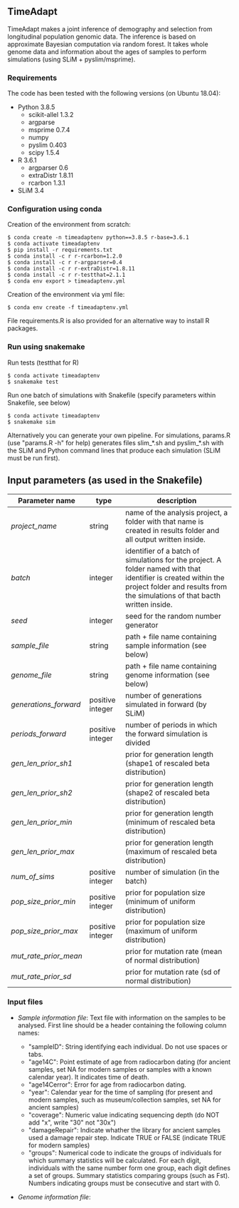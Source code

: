 ## TimeAdapt

TimeAdapt makes a joint inference of demography and selection from longitudinal population genomic data. The inference is based on approximate Bayesian computation via random forest. It takes whole genome data and information about the ages of samples to perform simulations (using SLiM + pyslim/msprime).

### Requirements

The code has been tested with the following versions (on Ubuntu 18.04):

- Python 3.8.5
  - scikit-allel 1.3.2
  - argparse
  - msprime 0.7.4
  - numpy
  - pyslim 0.403
  - scipy 1.5.4
- R 3.6.1
  - argparser 0.6
  - extraDistr 1.8.11
  - rcarbon 1.3.1
- SLiM 3.4

### Configuration using conda

Creation of the environment from scratch:
```shell
$ conda create -n timeadaptenv python==3.8.5 r-base=3.6.1
$ conda activate timeadaptenv
$ pip install -r requirements.txt 
$ conda install -c r r-rcarbon=1.2.0
$ conda install -c r r-argparser=0.4
$ conda install -c r r-extraDistr=1.8.11
$ conda install -c r r-testthat=2.1.1
$ conda env export > timeadaptenv.yml
```

Creation of the environment via yml file:
```shell
$ conda env create -f timeadaptenv.yml
```

File requirements.R is also provided for an alternative way to install R packages.

### Run using snakemake

Run tests (testthat for R)
```shell
$ conda activate timeadaptenv
$ snakemake test
```

Run one batch of simulations with Snakefile (specify parameters within Snakefile, see below)
```shell
$ conda activate timeadaptenv
$ snakemake sim
```

Alternatively you can generate your own pipeline. For simulations, params.R (use "params.R -h" for help) generates files slim_\*.sh and pyslim_\*.sh with the SLiM and Python command lines that produce each simulation (SLiM must be run first).

## Input parameters (as used in the Snakefile)

| Parameter name | type | description |
|---|---|---------------|
| *project_name* | string | name of the analysis project, a folder with that name is created in results folder and all output written inside.|
| *batch* | integer | identifier of a batch of simulations for the project. A folder named with that identifier is created within the project folder and results from the simulations of that bacth written inside.|
| *seed* | integer | seed for the random number generator |
| *sample_file* | string |  path + file name containing sample information (see below)|
| *genome_file* | string | path + file name containing genome information (see below)|
| *generations_forward* | positive integer | number of generations simulated in forward (by SLiM)|
| *periods_forward* | positive integer | number of periods in which the forward simulation is divided|
| *gen_len_prior_sh1* | | prior for generation length (shape1 of rescaled beta distribution)|
| *gen_len_prior_sh2*| | prior for generation length (shape2 of rescaled beta distribution)|
| *gen_len_prior_min*| | prior for generation length (minimum of rescaled beta distribution)|
| *gen_len_prior_max*| | prior for generation length (maximum of rescaled beta distribution)|
| *num_of_sims* | positive integer | number of simulation (in the batch)|
| *pop_size_prior_min* | positive integer | prior for population size (minimum of uniform distribution)|
| *pop_size_prior_max* | positive integer | prior for population size (maximum of uniform distribution)|
| *mut_rate_prior_mean* |  |prior for mutation rate (mean of normal distribution)|
| *mut_rate_prior_sd* |  | prior for mutation rate (sd of normal distribution)|


### Input files

- *Sample information file*: Text file with information on the samples to be analysed. First line should be a header containing the following column names:
   - "sampleID": String identifying each individual. Do not use spaces or tabs.
   - "age14C": Point estimate of age from radiocarbon dating (for ancient samples, set NA for modern samples or samples with a known calendar year). It indicates time of death.
   - "age14Cerror": Error for age from radiocarbon dating.
   - "year": Calendar year for the time of sampling (for present and modern samples, such as museum/collection samples, set NA for ancient samples)
   - "coverage": Numeric value indicating sequencing depth (do NOT add "x", write "30" not "30x")
   - "damageRepair": Indicate whather the library for ancient samples used a damage repair step. Indicate TRUE or FALSE (indicate TRUE for modern samples)
   - "groups": Numerical code to indicate the groups of individuals for which summary statistics will be calculated. For each digit, individuals with the same number form one group, each digit defines a set of groups. Summary statistics comparing groups (such as Fst). Numbers indicating groups must be consecutive and start with 0.

- *Genome information file*:
